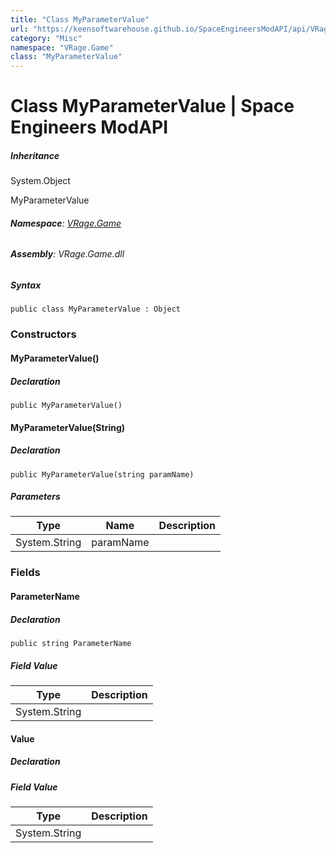 ```yaml
---
title: "Class MyParameterValue"
url: "https://keensoftwarehouse.github.io/SpaceEngineersModAPI/api/VRage.Game.MyParameterValue.html"
category: "Misc"
namespace: "VRage.Game"
class: "MyParameterValue"
---
```


# Class MyParameterValue | Space Engineers ModAPI

##### Inheritance

System.Object

MyParameterValue

###### **Namespace**: [VRage.Game](https://keensoftwarehouse.github.io/SpaceEngineersModAPI/api/VRage.Game.html)

###### **Assembly**: VRage.Game.dll

##### Syntax

```
public class MyParameterValue : Object
```

### Constructors

#### MyParameterValue()

##### Declaration

```
public MyParameterValue()
```

#### MyParameterValue(String)

##### Declaration

```
public MyParameterValue(string paramName)
```

##### Parameters

| Type | Name | Description |
| --- | --- | --- |
| System.String | paramName |     |

### Fields

#### ParameterName

##### Declaration

```
public string ParameterName
```

##### Field Value

| Type | Description |
| --- | --- |
| System.String |     |

#### Value

##### Declaration

##### Field Value

| Type | Description |
| --- | --- |
| System.String |     |